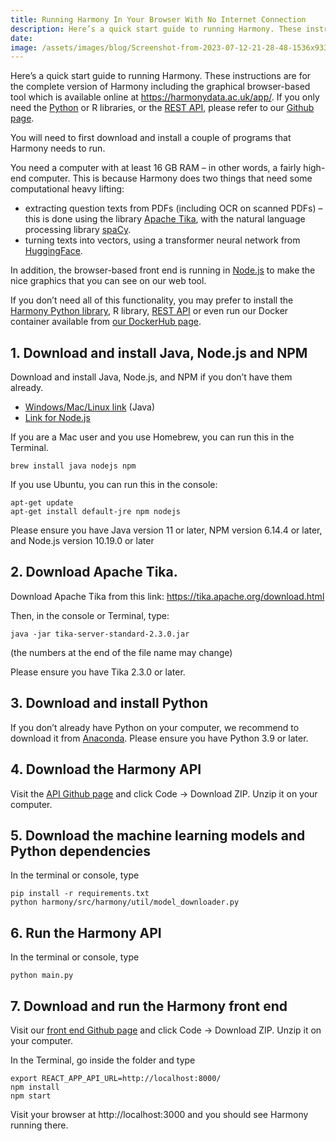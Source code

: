 ```yaml
---
title: Running Harmony In Your Browser With No Internet Connection
description: Here’s a quick start guide to running Harmony. These instructions are for the complete version of Harmony including the graphical browser-based tool which is available onlin...
date:
image: /assets/images/blog/Screenshot-from-2023-07-12-21-28-48-1536x933.png
---
```


Here’s a quick start guide to running Harmony. These instructions are for the complete version of Harmony including the graphical browser-based tool which is available online at https://harmonydata.ac.uk/app/. If you only need the [Python](https://github.com/harmonydata/harmonyapi) or R libraries, or the [REST API](https://github.com/harmonydata/harmonyapi), please refer to our [Github page](https://github.com/harmonydata).

You will need to first download and install a couple of programs that Harmony needs to run.

You need a computer with at least 16 GB RAM – in other words, a fairly high-end computer. This is because Harmony does two things that need some computational heavy lifting:

- extracting question texts from PDFs (including OCR on scanned PDFs) – this is done using the library [Apache Tika](https://tika.apache.org/), with the natural language processing library [spaCy](https://spacy.io/).
- turning texts into vectors, using a transformer neural network from [HuggingFace](https://huggingface.co/).

In addition, the browser-based front end is running in [Node.js](https://nodejs.org/en) to make the nice graphics that you can see on our web tool.

If you don’t need all of this functionality, you may prefer to install the [Harmony Python library](https://github.com/harmonydata/harmonyapi), R library, [REST API](https://github.com/harmonydata/harmonyapi) or even run our Docker container available from [our DockerHub page](https://hub.docker.com/r/harmonydata).

## 1. Download and install Java, Node.js and NPM

Download and install Java, Node.js, and NPM if you don’t have them already.

- [Windows/Mac/Linux link](https://www.java.com/en/download/) (Java)
- [Link for Node.js](https://nodejs.org/en/download)

If you are a Mac user and you use Homebrew, you can run this in the Terminal.

```
brew install java nodejs npm
```

If you use Ubuntu, you can run this in the console:

```
apt-get update
apt-get install default-jre npm nodejs
```

Please ensure you have Java version 11 or later, NPM version 6.14.4 or later, and Node.js version 10.19.0 or later

## 2. Download Apache Tika.

Download Apache Tika from this link: https://tika.apache.org/download.html

Then, in the console or Terminal, type:

```
java -jar tika-server-standard-2.3.0.jar
```

(the numbers at the end of the file name may change)

Please ensure you have Tika 2.3.0 or later.

## 3. Download and install Python

If you don’t already have Python on your computer, we recommend to download it from [Anaconda](https://www.anaconda.com/download). Please ensure you have Python 3.9 or later.

## 4. Download the Harmony API

Visit the [API Github page](https://github.com/harmonydata/harmonyapi) and click Code -> Download ZIP. Unzip it on your computer.

## 5. Download the machine learning models and Python dependencies

In the terminal or console, type

```
pip install -r requirements.txt
python harmony/src/harmony/util/model_downloader.py 
```

## 6. Run the Harmony API

In the terminal or console, type

```
python main.py
```

## 7. Download and run the Harmony front end

Visit our [front end Github page](https://github.com/harmonydata/harmonydata.github.io) and click Code -> Download ZIP. Unzip it on your computer.

In the Terminal, go inside the folder and type

```
export REACT_APP_API_URL=http://localhost:8000/
npm install
npm start
```

Visit your browser at http://localhost:3000 and you should see Harmony running there.
